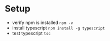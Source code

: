 # Setup
* verify npm is installed `npm -v`
* install typescript `npm install -g typescript`
* test typescript `tsc`